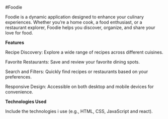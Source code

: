 #Foodie


Foodie is a dynamic application designed to enhance your culinary experiences. Whether you’re a home cook, a food enthusiast, or a restaurant explorer, Foodie helps you discover, organize, and share your love for food.


**Features**


Recipe Discovery: Explore a wide range of recipes across different cuisines.


Favorite Restaurants: Save and review your favorite dining spots.


Search and Filters: Quickly find recipes or restaurants based on your preferences.

Responsive Design: Accessible on both desktop and mobile devices for convenience.


**Technologies Used**


Include the technologies i use (e.g., HTML, CSS, JavaScript and react).
